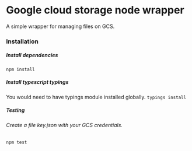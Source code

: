 Google cloud storage node wrapper
=========
A simple wrapper for managing files on GCS.
### Installation
##### Install dependencies
`npm install`

##### Install typescript typings
You would need to have typings module installed globally.
`typings install`

##### Testing
###### Create a file key.json with your GCS credentials.
`npm test`
